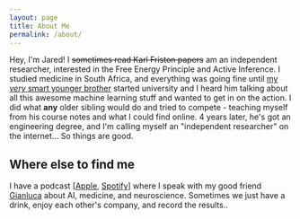 ```yaml
---
layout: page
title: About Me
permalink: /about/
---
```


Hey, I'm Jared! I ~~sometimes read Karl Friston papers~~ am an independent researcher, interested in the Free Energy Principle and Active Inference. I studied medicine in South Africa, and everything was going fine until [my *very* smart younger brother](https://ttumiel.github.io/blog/) started university and I heard him talking about all this awesome machine learning stuff and wanted to get in on the action. I did what **any** older sibling would do and tried to compete - teaching myself from his course notes and what I could find online. 4 years later, he's got an engineering degree, and I'm calling myself an "independent researcher" on the internet... So things are good.

## Where else to find me

I have a podcast [[Apple](https://apple.podtangent.com), [Spotify](https://spotify.podtangent.com)] where I speak with my good friend [Gianluca](https://twitter.com/QVagabond) about AI, medicine, and neuroscience. Sometimes we just have a drink, enjoy each other's company, and record the results..
